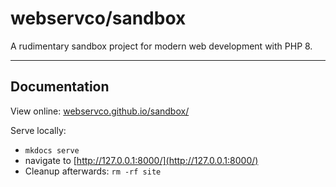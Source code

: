 # webservco/sandbox

A rudimentary sandbox project for modern web development with PHP 8.

---

## Documentation

View online: [webservco.github.io/sandbox/](https://webservco.github.io/sandbox/)

Serve locally:

- `mkdocs serve`
- navigate to [http://127.0.0.1:8000/](http://127.0.0.1:8000/)
- Cleanup afterwards: `rm -rf site`
